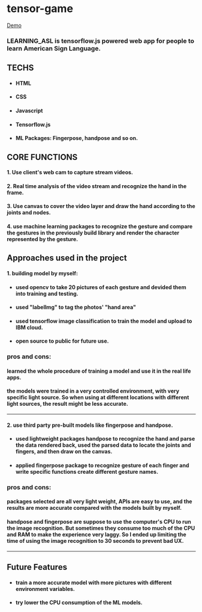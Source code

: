 # tensor-game

[Demo](https://yizhewill.github.io/tensor-game/)

### LEARNING_ASL is tensorflow.js powered web app for people to learn American Sign Language.

## TECHS

- #### HTML

- #### CSS

- #### Javascript

- #### Tensorflow.js

- #### ML Packages: Fingerpose, handpose and so on.

## CORE FUNCTIONS

#### 1. Use client's web cam to capture stream videos.

#### 2. Real time analysis of the video stream and recognize the hand in the frame.

#### 3. Use canvas to cover the video layer and draw the hand according to the joints and nodes.

#### 4. use machine learning packages to recognize the gesture and compare the gestures in the previously build library and render the character represented by the gesture.

## Approaches used in the project

#### 1. building model by myself:

- #### used opencv to take 20 pictures of each gesture and devided them into training and testing.
- #### used "labelImg" to tag the photos' "hand area"
- #### used tensorflow image classification to train the model and upload to IBM cloud.
- #### open source to public for future use.

### pros and cons:

#### learned the whole procedure of training a model and use it in the real life apps.

#### the models were trained in a very controlled environment, with very specific light source. So when using at different locations with different light sources, the result might be less accurate.

---

#### 2. use third party pre-built models like fingerpose and handpose.

- #### used lightweight packages handpose to recognize the hand and parse the data rendered back, used the parsed data to locate the joints and fingers, and then draw on the canvas.
- #### applied fingerpose package to recognize gesture of each finger and write specific functions create different gesture names.

### pros and cons:

#### packages selected are all very light weight, APIs are easy to use, and the results are more accurate compared with the models built by myself.

#### handpose and fingerpose are suppose to use the computer's CPU to run the image recognition. But sometimes they consume too much of the CPU and RAM to make the experience very laggy. So I ended up limiting the time of using the image recognition to 30 seconds to prevent bad UX.

---

## Future Features

- #### train a more accurate model with more pictures with different environment variables.
- #### try lower the CPU consumption of the ML models.
